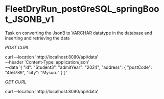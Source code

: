 # FleetDryRun_postGreSQL_springBoot_JSONB_v1
Task on converting the JsonB to VARCHAR datatype in the database and inserting and retrieving the data

*POST CURL* 
>
curl --location 'http://localhost:8080/api/data' \
--header 'Content-Type: application/json' \
--data '{
  "id": "Student3",
  "admitYear": "2024",
  "address": {
    "postCode": "456789",
    "city": "Mysuru"
  }
}'
>
*GET CURL*

curl --location 'http://localhost:8080/api/data' 
